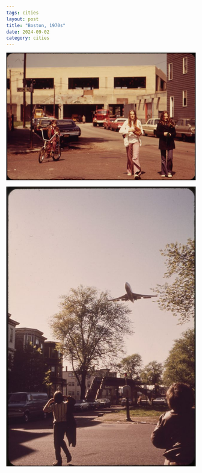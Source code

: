 ```yaml
---
tags: cities
layout: post
title: "Boston, 1970s"
date: 2024-09-02
category: cities
---
```


![boston-1.jpg](https://raw.githubusercontent.com/muneer78/muneer78.github.io/master/images/boston-1.jpg)

![boston-2.jpg](https://raw.githubusercontent.com/muneer78/muneer78.github.io/master/images/boston-2.jpg)